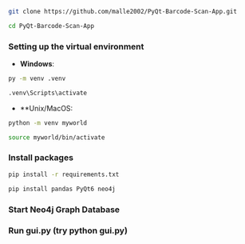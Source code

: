 ```bash
git clone https://github.com/malle2002/PyQt-Barcode-Scan-App.git
```

```bash
cd PyQt-Barcode-Scan-App
```

### Setting up the virtual environment
- **Windows**:
```bash 
py -m venv .venv
```
```bash
.venv\Scripts\activate
```

- **Unix/MacOS:
```bash
python -m venv myworld
```

```bash
source myworld/bin/activate
```

### Install packages
```bash
pip install -r requirements.txt
```

```bash
pip install pandas PyQt6 neo4j
```

### Start Neo4j Graph Database

### Run gui.py (try python gui.py)
